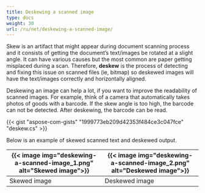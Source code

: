 ```yaml
---
title: Deskewing a scanned image
type: docs
weight: 30
url: /ru/net/deskewing-a-scanned-image/
---
```


Skew is an artifact that might appear during document scanning process and it consists of getting the document’s text/images be rotated at a slight angle. It can have various causes but the most common are paper getting misplaced during a scan. Therefore, **deskew** is the process of detecting and fixing this issue on scanned files (ie, bitmap) so deskewed images will have the text/images correctly and horizontally aligned.

Deskewing an image can help a lot, if you want to improve the readability of scanned images. For example, think of a camera that automatically takes photos of goods with a barcode. If the skew angle is too high, the barcode can not be detected. After deskewing, the barcode can be read.

{{< gist "aspose-com-gists" "1999773eb209d42353f484ce3c047fce" "deskew.cs" >}}

Below is an example of skewed scanned text and deskewed output.

| {{< image img="deskewing-a-scanned-image_1.png" alt="Skewed image">}} | {{< image img="deskewing-a-scanned-image_2.png" alt="Deskewed image">}} |
| ------------------------------------------------------- | ------------------------------------------------------- |
| Skewed image                                            | Deskewed image                                          |
